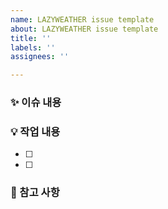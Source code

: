 ```yaml
---
name: LAZYWEATHER issue template
about: LAZYWEATHER issue template
title: ''
labels: ''
assignees: ''

---
```


### ✨ 이슈 내용
> 

### 💡 작업 내용
- [ ]
- [ ]

### 📌 참고 사항
